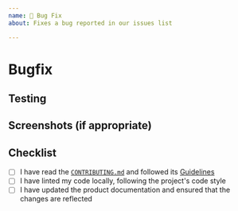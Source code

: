 ```yaml
---
name: 🐛 Bug Fix
about: Fixes a bug reported in our issues list

---
```


# Bugfix

<!--- Describe your changes in detail. How does it fix the issue? Do you
have any questions about your approach/places for future improvement? -->

## Testing

<!--- Describe in detail how your changes have been tested - were tests added
or changed? -->

## Screenshots (if appropriate)

<!--- If the bug report had a screenshot/could be reproduced visually,
please include a screenshot showing the fix. -->

## Checklist

<!--- If you have any questions, please reach out! We are here to help. -->

- [ ] I have read the [`CONTRIBUTING.md`](https://github.com/raghavmecheri/ptjs/blob/master/CONTRIBUTING.md) and followed its [Guidelines](https://github.com/raghavmecheri/ptjs/blob/master/CONTRIBUTING.md#guidelines)
- [ ] I have linted my code locally, following the project's code style
- [ ] I have updated the product documentation and ensured that the changes are reflected